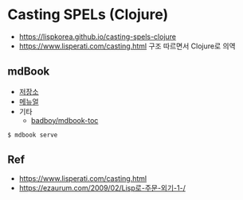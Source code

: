 # Casting SPELs (Clojure)

- <https://lispkorea.github.io/casting-spels-clojure>
- <https://www.lisperati.com/casting.html> 구조 따르면서 Clojure로 의역

## mdBook

- [저장소](https://github.com/rust-lang/mdBook)
- [메뉴얼](https://rust-lang.github.io/mdBook/)
- 기타
  - [badboy/mdbook-toc](https://github.com/badboy/mdbook-toc)

``` zsh
$ mdbook serve
```

## Ref

- <https://www.lisperati.com/casting.html>
- <https://ezaurum.com/2009/02/Lisp로-주문-외기-1-/>